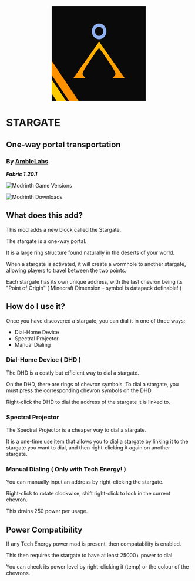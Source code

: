 <p align="center"><img src="https://github.com/amblelabs/stargate/blob/main/src/main/resources/assets/stargate/icon.png?raw=true" width="256" height="256" alt="Stargate Logo"></p>

# STARGATE
## One-way portal transportation
### By [AmbleLabs](https://github.com/amblelabs/)
***Fabric 1.20.1***

![Modrinth Game Versions](https://img.shields.io/modrinth/game-versions/stargates?link=https%3A%2F%2Fmodrinth.com%2Fmod%2Fait%2Fversions)

![Modrinth Downloads](https://img.shields.io/modrinth/dt/stargates?logo=modrinth&link=https%3A%2F%2Fmodrinth.com%2Fmod%2Fait)


## What does this add?

This mod adds a new block called the Stargate.

The stargate is a one-way portal. 

It is a large ring structure found naturally in the deserts of your world.

When a stargate is activated, it will create a wormhole to another stargate, allowing players to travel between the two points.

Each stargate has its own unique address, with the last chevron being its "Point of Origin" ( Minecraft Dimension - symbol is datapack definable! )

## How do I use it?

Once you have discovered a stargate, you can dial it in one of three ways:

- Dial-Home Device
- Spectral Projector
- Manual Dialing

### Dial-Home Device ( DHD )

The DHD is a costly but efficient way to dial a stargate.

On the DHD, there are rings of chevron symbols. To dial a stargate, you must press the corresponding chevron symbols on the DHD.

Right-click the DHD to dial the address of the stargate it is linked to.

### Spectral Projector

The Spectral Projector is a cheaper way to dial a stargate.

It is a one-time use item that allows you to dial a stargate by linking it to the stargate you want to dial, and then right-clicking it again on another stargate.

### Manual Dialing ( Only with Tech Energy! )

You can manually input an address by right-clicking the stargate.

Right-click to rotate clockwise, shift right-click to lock in the current chevron.

This drains 250 power per usage.


## Power Compatibility

If any Tech Energy power mod is present, then compatability is enabled.

This then requires the stargate to have at least 25000+ power to dial.

You can check its power level by right-clicking it (temp) or the colour of the chevrons.